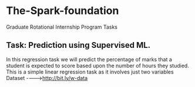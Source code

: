 # The-Spark-foundation
Graduate Rotational Internship Program Tasks 
## Task: Prediction using Supervised ML. 
In this regression task we will predict the percentage of marks that a student is expected to score based upon the number of hours they studied.  
This is a simple linear regression task as it involves just two variables  
Dataset ---->http://bit.ly/w-data
